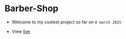 # Barber-Shop

- Welcome to my coolest project so far on `8 march 2025`

- View [live](https://lahfen-brandy.github.io/barber-shop/)